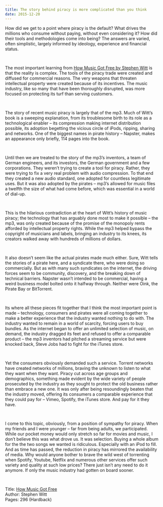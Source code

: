 ```yaml
---
title: The story behind piracy is more complicated than you think
date: 2015-12-20
---
```


<!--kg-card-begin: html--><p>How did we get to a point where piracy is the default? What drives the millions who consume without paying, without even considering it? How did their tools and methodologies come into being? The answers are varied, often simplistic, largely informed by ideology, experience and financial status.</p><br>
<p>The most important learning from <a href="http://www.amazon.com/gp/product/0525426612/ref=as_li_tl?ie=UTF8&amp;camp=1789&amp;creative=390957&amp;creativeASIN=0525426612&amp;linkCode=as2&amp;tag=joshnichocom-20&amp;linkId=XXFHJTNGAUQ2QM5W">How Music Got Free by Stephen Witt</a> is that the reality is complex. The tools of the piracy trade were created and diffused for commercial reasons. The very weapons that threaten intellectual property were created because of its incentives. The music industry, like so many that have been thoroughly disrupted, was more focused on protecting its turf than serving customers.</p><br>
<p>The story of recent music piracy is largely that of the mp3. Much of Witt’s book is a sweeping explanation, from its troublesome birth to its role as a technological enabler – its compression making internet distribution possible, its adoption begetting the vicious circle of iPods, ripping, sharing and networks. One of the biggest names in pirate history – Napster, makes an appearance only briefly, 114 pages into the book.</p><br>
<p>Until then we are treated to the story of the mp3’s inventors, a team of German engineers, and its investors, the German government and a few corporations. They weren’t trying to create a tool for piracy. Rather, they were trying to fix a very real problem with audio compression. To that end they created a new audio standard, one adopted for countless legitimate uses. But it was also adopted by the pirates – mp3’s allowed for music files a twelfth the size of what had come before, which was essential in a world of dial-up.</p><br>
<p>This is the hilarious contradiction at the heart of Witt’s history of music piracy; the technology that has arguably done most to make it possible – the mp3, was only created because of the promise of the monopoly rents afforded by intellectual property rights. While the mp3 helped bypass the copyright of musicians and labels, bringing an industry to its knees, its creators walked away with hundreds of millions of dollars.</p><br>
<p>It also doesn’t seem like the actual pirates made much either. Sure, Witt tells the stories of a pirate here, and a syndicate there, who were doing so commercially. But as with many such syndicates on the internet, the driving forces seem to be community, discovery, and the breaking down of technical barriers. Napster wasn’t intended to be commercial, having a weird business model bolted onto it halfway through. Neither were Oink, the Pirate Bay or BitTorrent.</p><br>
<p>Its where all these pieces fit together that I think the most important point is made – technology, consumers and pirates were all coming together to make a better experience that the industry wanted nothing to do with. The industry wanted to remain in a world of scarcity, forcing users to buy bundles. As the internet began to offer an unlimited selection of music, on demand, the industry dragged its feet and refused to offer a comparable product – the mp3 inventors had pitched a streaming service but were knocked back, Steve Jobs had to fight for the iTunes store.</p><br>
<p>Yet the consumers obviously demanded such a service. Torrent networks have created networks of millions, braving the unknown to listen to what they want when they want. Piracy cut across age groups and demographics, something made evident by the wide variety of people prosecuted by the industry as they sought to protect the old business rather than embrace a new one. It was only after being resoundingly beaten that the industry moved, offering its consumers a comparable experience that they could pay for – Vimeo, Spotify, the iTunes store. And pay for it they have.</p><br>
<p>I come to this topic, obviously, from a position of sympathy for piracy. When my friends and I were younger – far from being adults, we participated. While our pocket money would only stretch so far for movies and music, I don’t believe this was what drove us. It was selection. Buying a whole album for the the two songs we wanted is ridiculous. Especially with an iPod to fill. And as time has passed, the reduction in piracy has mirrored the availability of media. Why would anyone bother to brave the wild west of torrenting when Spotify, Youtube, Netflix and numerous other services offer such variety and quality at such low prices? There just isn’t any need to do it anymore. If only the music industry had gotten on board sooner.</p><br>
<p>Title: <a href="http://www.amazon.com/gp/product/0525426612/ref=as_li_tl?ie=UTF8&amp;camp=1789&amp;creative=390957&amp;creativeASIN=0525426612&amp;linkCode=as2&amp;tag=joshnichocom-20&amp;linkId=XXFHJTNGAUQ2QM5W">How Music Got Free</a><br />
Author: Stephen Witt<br />
Pages: 296 (Hardback)</p><br>
<!--kg-card-end: html-->